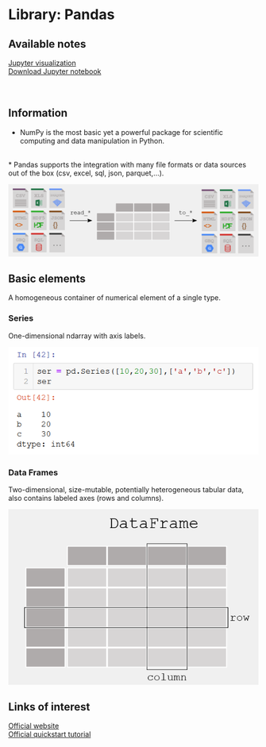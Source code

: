 # Library: Pandas

## Available notes
[Jupyter visualization](./NumPy_codes.html)
<br>
[Download Jupyter notebook](./NumPy_codes.ipynb)
<br><br><br>
## Information
* NumPy is the most basic yet a powerful package for scientific computing and data manipulation in Python.
<br>
* Pandas supports the integration with many file formats or data sources out of the box (csv, excel, sql, json, parquet,…).

 ![dataframe](./format.png)

## Basic elements
A homogeneous container of numerical element of a single type.
### Series
One-dimensional ndarray with axis labels.

 ![dataframe](./series.png)
### Data Frames
Two-dimensional, size-mutable, potentially heterogeneous tabular data, also contains labeled axes (rows and columns). 

 ![dataframe](./dataframe.png)




## Links of interest
[Official website](https://pandas.pydata.org)
<br>
[Official quickstart tutorial](https://numpy.org/devdocs/user/quickstart.html)
